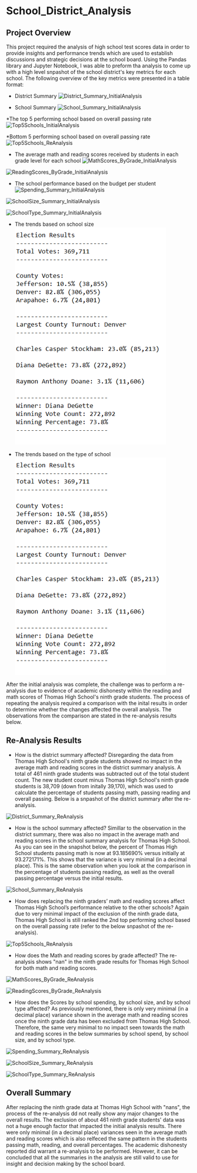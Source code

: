 # School_District_Analysis

## Project Overview
This project required the analysis of high school test scores data in order to provide insights and performance trends which are used to establish discussions and strategic decisions at the school board. Using the Pandas library and Jupyter Notebook, I was able to preform tha analysis to come up with a high level snpashot of the school district's key metrics for each school. The following overview of the key metrics were presented in a table format:

* District Summary
![District_Summary_InitialAnalysis]()


* School Summary
![School_Summary_InitialAnalysis]()


*The top 5 performing school based on overall passing rate
![Top5Schools_InitialAnalysis]()


*Bottom 5 performing school based on overall passing rate
![Top5Schools_ReAnalysis]()


* The average math and reading scores received by students in each grade level for each school
![MathScores_ByGrade_InitialAnalysis]()

![ReadingScores_ByGrade_InitialAnalysis]()


* The school performance based on the budget per student
![Spending_Summary_InitialAnalysis]()

![SchoolSize_Summary_InitialAnalysis]()

![SchoolType_Summary_InitialAnalysis]()


* The trends based on school size
![Election_Results_Snapshot](https://github.com/Lora-Borja/Election_Analysis/blob/main/analysis/Election_Results_Snapshot.PNG)

* The trends based on the type of school
![Election_Results_Snapshot](https://github.com/Lora-Borja/Election_Analysis/blob/main/analysis/Election_Results_Snapshot.PNG)

After the initial analysis was complete, the challenge was to perform a re-analysis due to evidence of academic dishonesty within the reading and math scores of Thomas High School's ninth grade students. The process of repeating the analysis required a comparison with the inital results in order to determine whether the changes affected the overall analysis. The observations from the comparison are stated in the re-analysis results below.

## Re-Analysis Results

* How is the district summary affected?
Disregarding the data from Thomas High School's ninth grade students showed no impact in the average math and reading scores in the district summary analysis. A total of 461 ninth grade students was subtracted out of the total student count. The new student count minus Thomas High School's ninth grade students is 38,709 (down from initally 39,170), which was used to calculate the percentage of students passing math, passing reading and overall passing. Below is a snpashot of the district summary after the re-analysis.

![District_Summary_ReAnalysis]()


* How is the school summary affected?
Simillar to the observation in the district summary, there was also no impact in the average math and reading scores in the school summary analysis for Thomas High School. As you can see in the snapshot below, the percent of Thomas High School students passing math is now at 93.185690% versus initially at 93.272171%. This shows that the variance is very minimal (in a decimal place). This is the same observation when you look at the comparison in the percentage of students passing reading, as well as the overall passing percentage versus the initial results.

![School_Summary_ReAnalysis]()


* How does replacing the ninth graders’ math and reading scores affect Thomas High School’s performance relative to the other schools?
 Again due to very minimal impact of the exclusion of the ninth grade data, Thomas High School is still ranked the 2nd top performing school based on the overall passing rate (refer to the below snpashot of the re-analysis).

![Top5Schools_ReAnalysis]()


* How does the Math and reading scores by grade affected?
The re-analysis shows "nan" in the ninth grade results for Thomas High School for both math and reading scores.

![MathScores_ByGrade_ReAnalysis]()

![ReadingScores_ByGrade_ReAnalysis]()


* How does the Scores by school spending, by school size, and by school type affected?
As previously mentioned, there is only very minimal (in a decimal place) variance shown in the average math and reading scores once the ninth grade data has been excluded from Thomas High School. Therefore, the same very minimal to no impact seen towards the math and reading scores in the below summaries by school spend, by school size, and by school type. 

![Spending_Summary_ReAnalysis]()

![SchoolSize_Summary_ReAnalysis]()

![SchoolType_Summary_ReAnalysis]()


## Overall Summary
After replacing the ninth grade data at Thomas High School with "nans", the process of the re-analysis dd not really show any major changes to the overall results. The exclusion of about 461 ninth grade students' data was not a huge enough factor that impacted the initial analysis results. There were only minimal (in a decimal place) variances seen in the average math and reading scores which is also relfeced the same pattern in the students passing math, reading, and overall percentages. The academic dishonesty reported did warrant a re-analysis to be performed. However, it can be concluded that all the summaries in the analysis are still valid to use for insight and decision making by the school board.
